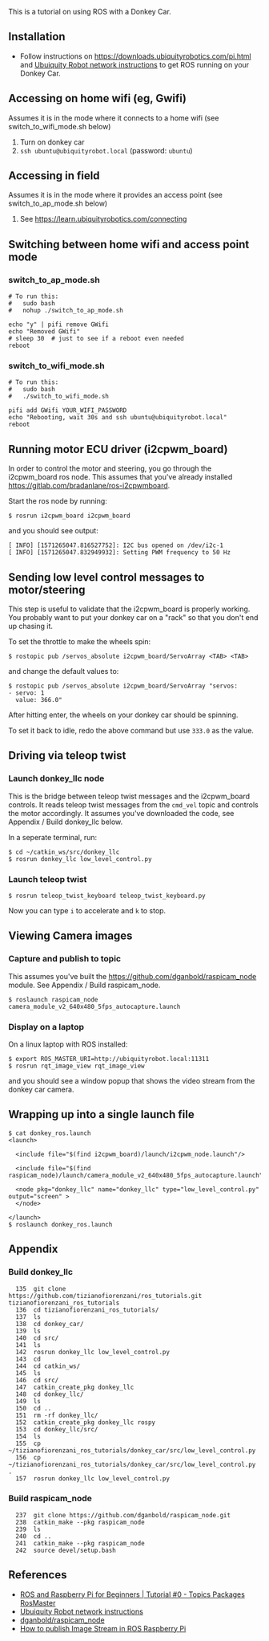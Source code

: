 This is a tutorial on using ROS with a Donkey Car.

## Installation

* Follow instructions on https://downloads.ubiquityrobotics.com/pi.html and [Ubuiquity Robot network instructions](https://learn.ubiquityrobotics.com/connect_network) to get ROS running on your Donkey Car.

## Accessing on home wifi (eg, Gwifi)

Assumes it is in the mode where it connects to a home wifi (see switch_to_wifi_mode.sh below)

1. Turn on donkey car
2. `ssh ubuntu@ubiquityrobot.local` (password: `ubuntu`)

## Accessing in field

Assumes it is in the mode where it provides an access point (see switch_to_ap_mode.sh below)

1. See https://learn.ubiquityrobotics.com/connecting

## Switching between home wifi and access point mode

### switch_to_ap_mode.sh

```
# To run this:
#   sudo bash
#   nohup ./switch_to_ap_mode.sh

echo "y" | pifi remove GWifi
echo "Removed GWifi"
# sleep 30  # just to see if a reboot even needed
reboot
```

### switch_to_wifi_mode.sh

```
# To run this:
#   sudo bash
#   ./switch_to_wifi_mode.sh

pifi add GWifi YOUR_WIFI_PASSWORD
echo "Rebooting, wait 30s and ssh ubuntu@ubiquityrobot.local"
reboot
```

## Running motor ECU driver (i2cpwm_board)

In order to control the motor and steering, you go through the i2cpwm_board ros node. This assumes that you've already installed https://gitlab.com/bradanlane/ros-i2cpwmboard.

Start the ros node by running:

```
$ rosrun i2cpwm_board i2cpwm_board
```

and you should see output:

```
[ INFO] [1571265047.816527752]: I2C bus opened on /dev/i2c-1
[ INFO] [1571265047.832949932]: Setting PWM frequency to 50 Hz
```

## Sending low level control messages to motor/steering

This step is useful to validate that the i2cpwm_board is properly working.  You probably want to put your donkey car on a "rack" so that you don't end up chasing it.

To set the throttle to make the wheels spin:

```
$ rostopic pub /servos_absolute i2cpwm_board/ServoArray <TAB> <TAB>
```

and change the default values to:

```
$ rostopic pub /servos_absolute i2cpwm_board/ServoArray "servos:
- servo: 1
  value: 366.0"
```

After hitting enter, the wheels on your donkey car should be spinning.

To set it back to idle, redo the above command but use `333.0` as the value.

## Driving via teleop twist

### Launch donkey_llc node

This is the bridge between teleop twist messages and the i2cpwm_board controls.  It reads teleop twist messages from the `cmd_vel` topic and controls the motor accordingly.  It assumes you've downloaded the code, see Appendix / Build donkey_llc below.

In a seperate terminal, run:

```
$ cd ~/catkin_ws/src/donkey_llc
$ rosrun donkey_llc low_level_control.py
```

### Launch teleop twist

```
$ rosrun teleop_twist_keyboard teleop_twist_keyboard.py
```

Now you can type `i` to accelerate and `k` to stop.  

## Viewing Camera images

### Capture and publish to topic

This assumes you've built the https://github.com/dganbold/raspicam_node module.  See Appendix / Build raspicam_node.

```
$ roslaunch raspicam_node camera_module_v2_640x480_5fps_autocapture.launch
```

### Display on a laptop

On a linux laptop with ROS installed:

```
$ export ROS_MASTER_URI=http://ubiquityrobot.local:11311
$ rosrun rqt_image_view rqt_image_view
```

and you should see a window popup that shows the video stream from the donkey car camera.

## Wrapping up into a single launch file

```
$ cat donkey_ros.launch
<launch>

  <include file="$(find i2cpwm_board)/launch/i2cpwm_node.launch"/>

  <include file="$(find raspicam_node)/launch/camera_module_v2_640x480_5fps_autocapture.launch"/>

  <node pkg="donkey_llc" name="donkey_llc" type="low_level_control.py" output="screen" >
  </node>

</launch>
$ roslaunch donkey_ros.launch
```

## Appendix

### Build donkey_llc

```
  135  git clone https://github.com/tizianofiorenzani/ros_tutorials.git tizianofiorenzani_ros_tutorials
  136  cd tizianofiorenzani_ros_tutorials/
  137  ls
  138  cd donkey_car/
  139  ls
  140  cd src/
  141  ls
  142  rosrun donkey_llc low_level_control.py
  143  cd
  144  cd catkin_ws/
  145  ls
  146  cd src/
  147  catkin_create_pkg donkey_llc
  148  cd donkey_llc/
  149  ls
  150  cd ..
  151  rm -rf donkey_llc/
  152  catkin_create_pkg donkey_llc rospy
  153  cd donkey_llc/src/
  154  ls
  155  cp ~/tizianofiorenzani_ros_tutorials/donkey_car/src/low_level_control.py
  156  cp ~/tizianofiorenzani_ros_tutorials/donkey_car/src/low_level_control.py .
  157  rosrun donkey_llc low_level_control.py
```

### Build raspicam_node

```
  237  git clone https://github.com/dganbold/raspicam_node.git
  238  catkin_make --pkg raspicam_node
  239  ls
  240  cd ..
  241  catkin_make --pkg raspicam_node
  242  source devel/setup.bash
```

## References

* [ROS and Raspberry Pi for Beginners | Tutorial #0 - Topics Packages RosMaster](https://www.youtube.com/watch?v=iLiI_IRedhI)
* [Ubuiquity Robot network instructions](https://learn.ubiquityrobotics.com/connect_network)
* [dganbold/raspicam_node](https://github.com/dganbold/raspicam_node)
* [How to publish Image Stream in ROS Raspberry Pi](https://www.theconstructsim.com/publish-image-stream-ros-kinetic-raspberry-pi/)